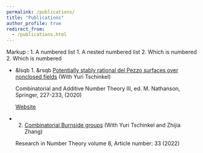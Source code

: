 ```yaml
---
permalink: /publications/
title: "Publications"
author_profile: true
redirect_from: 
  - /publications.html
---
```

  
   Markup : 1. A numbered list
              1. A nested numbered list
              2. Which is numbered
          2. Which is numbered
  

  * &lsqb 1. &rsqb [Potentially stably rational del Pezzo surfaces over nonclosed fields](https://kaiqi-yang1994.github.io/files/h1dp/h1dp3.pdf) (With Yuri Tschinkel)
    
    Combinatorial and Additive Number Theory III, ed. M. Nathanson, Springer, 227-233, (2020)
    
    [Website](https://cims.nyu.edu/~tschinke/papers/yuri/18h1dp/magma/)

  * 2. [Combinatorial Burnside groups](https://kaiqi-yang1994.github.io/files/bcn/bcn.pdf) (With Yuri Tschinkel and Zhijia Zhang)

    Research in Number Theory volume 8, Article number: 33 (2022)
